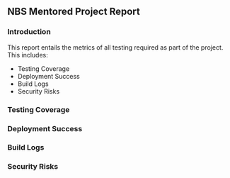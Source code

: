 ## NBS Mentored Project Report

### Introduction
This report entails the metrics of all testing required as part of the project.
This includes:
- Testing Coverage
- Deployment Success
- Build Logs
- Security Risks

### Testing Coverage

### Deployment Success

### Build Logs

### Security Risks
